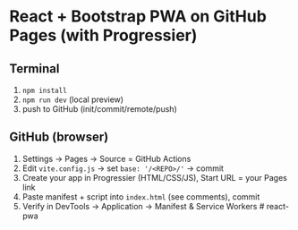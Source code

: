 # React + Bootstrap PWA on GitHub Pages (with Progressier)
## Terminal
1) `npm install`
2) `npm run dev` (local preview)
3) push to GitHub (init/commit/remote/push)
## GitHub (browser)
1) Settings → Pages → Source = GitHub Actions
2) Edit `vite.config.js` → set `base: '/<REPO>/'` → commit
3) Create your app in Progressier (HTML/CSS/JS), Start URL = your Pages link
4) Paste manifest + script into `index.html` (see comments), commit
5) Verify in DevTools → Application → Manifest & Service Workers
#   r e a c t - p w a  
 